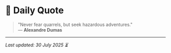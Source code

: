 # 📜 Daily Quote

> "Never fear quarrels, but seek hazardous adventures."  
> — **Alexandre Dumas**

---

_Last updated: 30 July 2025 ⏳_
